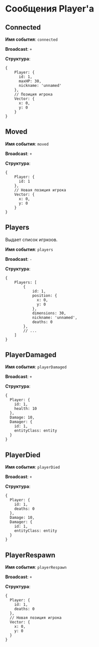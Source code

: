 # Сообщения Player'a

## Connected
**Имя события**: `connected`

**Broadcast**: `+`

**Структура**:
```
{ 
    Player: { 
      id: 1,
      maxHP: 30,
      nickname: 'unnamed'
    }, 
    // Позиция игрока
    Vector: { 
      x: 0, 
      y: 0 
    }
}
```

## Moved
**Имя события**: `moved`

**Broadcast**: `+`

**Структура**:
```
{ 
    Player: { 
      id: 1 
    }, 
    // Новая позиция игрока
    Vector: { 
      x: 0, 
      y: 0 
    } 
}
```

## Players
Выдает список игркоов.

**Имя события**: `players`

**Broadcast**: `-`

**Структура**:
```
{ 
    Players: [ 
        { 
            id: 1, 
            position: {
              x: 0,
              y: 0
            }, 
            dimensions: 30,
            nickname: 'unnamed',
            deaths: 0
        },
        // ...
    ] 
}
```

## PlayerDamaged
**Имя события**: `playerDamaged`

**Broadcast**: `+`

**Структура**:
```
{ 
  Player: { 
    id: 1,
    health: 10
  },
  Damage: 10,
  Damager: {
    id: 1,
    entityClass: entity
  }
}
```

## PlayerDied
**Имя события**: `playerDied`

**Broadcast**: `+`

**Структура**:
```
{ 
  Player: { 
    id: 1,
    deaths: 0
  },
  Damage: 10,
  Damager: {
    id: 1,
    entityClass: entity
  }
}
```

## PlayerRespawn
**Имя события**: `playerRespawn`

**Broadcast**: `+`

**Структура**:
```
{ 
  Player: { 
    id: 1,
    deaths: 0
  },
  // Новая позиция игрока
  Vector: { 
    x: 0, 
    y: 0 
  } 
}
```
